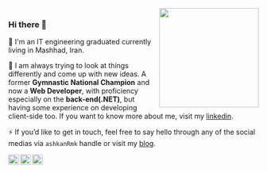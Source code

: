 <img align='right' src='https://user-images.githubusercontent.com/5713670/87202985-820dcb80-c2b6-11ea-9f56-7ec461c497c3.gif' width='200"'>

### Hi there 👋

🔭 I'm an IT engineering graduated currently living in Mashhad, Iran.

🌱 I am always trying to look at things differently and come up with new ideas. 
A former **Gymnastic National Champion** and now a **Web Developer**, with proficiency especially on the **back-end(.NET)**, but having some experience on developing client-side too. If you want to know more about me, visit my [linkedin](https://www.linkedin.com/in/ashkanrmk/).

⚡ If you’d like to get in touch, feel free to say hello through any of the social medias via `ashkanRmk` handle or visit my [blog](https://ashkanam.ir/blog/).

<a href="https://www.instagram.com/happy_developer/" target="_blank">
  <img align="left" alt="Ashkan Rahmani | Instagram" width="21px" src="https://raw.githubusercontent.com/ashkanRmk/ashkanRmk/master/assets/insta.svg" />
</a>
<a href="https://www.linkedin.com/in/ashkanRmk/" target="_blank">
  <img align="left" alt="Ashkan Rahmani | Linkedin" width="21px" src="https://raw.githubusercontent.com/ashkanRmk/ashkanRmk/master/assets/link.svg" />
</a>
<a href="https://ashkanam.ir/blog/" target="_blank">
  <img align="left" alt="Ashkan Rahmani | Blog" width="21px" src="https://raw.githubusercontent.com/ashkanRmk/ashkanRmk/master/assets/blog.svg" />
</a>

<br />
<br />
